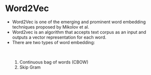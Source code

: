 <h1>Word2Vec</h1>
<ul>
  <li>Word2Vec is one of the emerging and prominent word embedding techniques proposed by Mikolov et al.</li>
  <li>Word2vec is an algorithm that accepts text corpus as an input and outputs a vector representation for each word.</li>
  <li>There are two types of word embedding: <br> <br> <br></li>
  <ol>
    <li> Continuous bag of words (CBOW) </li>
    <li> Skip Gram </li>
  </ol>
</ul>
